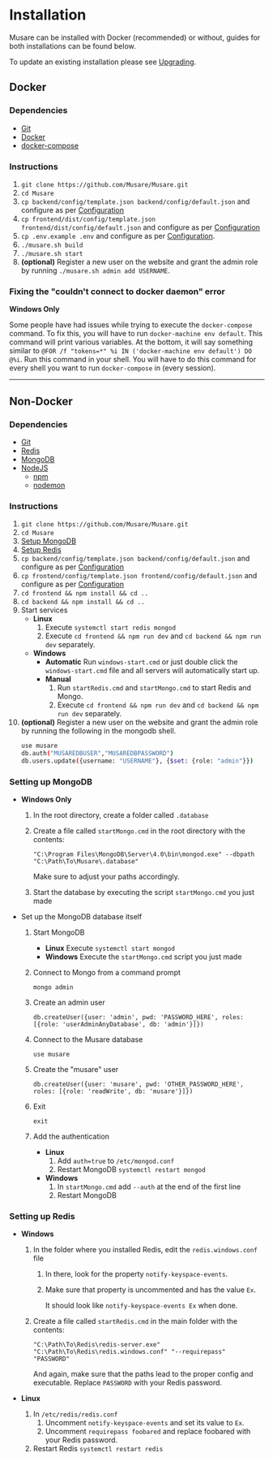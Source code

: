 # Installation

Musare can be installed with Docker (recommended) or without, guides for both installations can be found below.

To update an existing installation please see [Upgrading](./Upgrading.md).

## Docker

### Dependencies

-   [Git](https://github.com/git-guides/install-git)
-   [Docker](https://docs.docker.com/get-docker/)
-   [docker-compose](https://docs.docker.com/compose/install/)

### Instructions

1. `git clone https://github.com/Musare/Musare.git`
2. `cd Musare`
3. `cp backend/config/template.json backend/config/default.json` and configure as per [Configuration](./Configuration.md#Backend)
4. `cp frontend/dist/config/template.json frontend/dist/config/default.json` and configure as per [Configuration](./Configuration.md#Frontend)
5. `cp .env.example .env` and configure as per [Configuration](./Configuration.md#Docker-Environment).
6. `./musare.sh build`
7. `./musare.sh start`
8. **(optional)** Register a new user on the website and grant the admin role by running `./musare.sh admin add USERNAME`.

### Fixing the "couldn't connect to docker daemon" error

**Windows Only**

Some people have had issues while trying to execute the `docker-compose` command.
To fix this, you will have to run `docker-machine env default`.
This command will print various variables.
At the bottom, it will say something similar to `@FOR /f "tokens=*" %i IN ('docker-machine env default') DO @%i`.
Run this command in your shell. You will have to do this command for every shell you want to run `docker-compose` in (every session).

---

## Non-Docker

### Dependencies

-   [Git](https://github.com/git-guides/install-git)
-   [Redis](http://redis.io/download)
-   [MongoDB](https://www.mongodb.com/try/download/community)
-   [NodeJS](https://nodejs.org/en/download/)
    -   [npm](https://docs.npmjs.com/downloading-and-installing-node-js-and-npm)
    -   [nodemon](https://github.com/remy/nodemon#installation)

### Instructions

1. `git clone https://github.com/Musare/Musare.git`
2. `cd Musare`
3. [Setup MongoDB](#Setting-up-MongoDB)
4. [Setup Redis](#Setting-up-Redis)
5. `cp backend/config/template.json backend/config/default.json` and configure as per [Configuration](./Configuration.md#Backend)
6. `cp frontend/config/template.json frontend/config/default.json` and configure as per [Configuration](./Configuration.md#Frontend)
7. `cd frontend && npm install && cd ..`
8. `cd backend && npm install && cd ..`
9. Start services
    - **Linux**
        1. Execute `systemctl start redis mongod`
        2. Execute `cd frontend && npm run dev` and `cd backend && npm run dev` separately.
    - **Windows**
        - **Automatic** Run `windows-start.cmd` or just double click the `windows-start.cmd` file and all servers will automatically start up.
        - **Manual**
            1. Run `startRedis.cmd` and `startMongo.cmd` to start Redis and Mongo.
            2. Execute `cd frontend && npm run dev` and `cd backend && npm run dev` separately.
10. **(optional)** Register a new user on the website and grant the admin role by running the following in the mongodb shell.
    ```bash
    use musare
    db.auth("MUSAREDBUSER","MUSAREDBPASSWORD")
    db.users.update({username: "USERNAME"}, {$set: {role: "admin"}})
    ```

### Setting up MongoDB

-   **Windows Only**

    1. In the root directory, create a folder called `.database`
    2. Create a file called `startMongo.cmd` in the root directory with the contents:

        `"C:\Program Files\MongoDB\Server\4.0\bin\mongod.exe" --dbpath "C:\Path\To\Musare\.database"`

        Make sure to adjust your paths accordingly.

    3. Start the database by executing the script `startMongo.cmd` you just made

-   Set up the MongoDB database itself

    1. Start MongoDB
        - **Linux** Execute `systemctl start mongod`
        - **Windows** Execute the `startMongo.cmd` script you just made
    2. Connect to Mongo from a command prompt

        `mongo admin`

    3. Create an admin user

        `db.createUser({user: 'admin', pwd: 'PASSWORD_HERE', roles: [{role: 'userAdminAnyDatabase', db: 'admin'}]})`

    4. Connect to the Musare database

        `use musare`

    5. Create the "musare" user

        `db.createUser({user: 'musare', pwd: 'OTHER_PASSWORD_HERE', roles: [{role: 'readWrite', db: 'musare'}]})`

    6. Exit

        `exit`

    7. Add the authentication
        - **Linux**
            1. Add `auth=true` to `/etc/mongod.conf`
            2. Restart MongoDB `systemctl restart mongod`
        - **Windows**
            1. In `startMongo.cmd` add `--auth` at the end of the first line
            2. Restart MongoDB

### Setting up Redis

-   **Windows**

    1. In the folder where you installed Redis, edit the `redis.windows.conf` file

        1. In there, look for the property `notify-keyspace-events`.
        2. Make sure that property is uncommented and has the value `Ex`.

            It should look like `notify-keyspace-events Ex` when done.

    2. Create a file called `startRedis.cmd` in the main folder with the contents:

        `"C:\Path\To\Redis\redis-server.exe" "C:\Path\To\Redis\redis.windows.conf" "--requirepass" "PASSWORD"`

        And again, make sure that the paths lead to the proper config and executable. Replace `PASSWORD` with your Redis password.

-   **Linux**
    1. In `/etc/redis/redis.conf`
        1. Uncomment `notify-keyspace-events` and set its value to `Ex`.
        2. Uncomment `requirepass foobared` and replace foobared with your Redis password.
    2. Restart Redis `systemctl restart redis`
